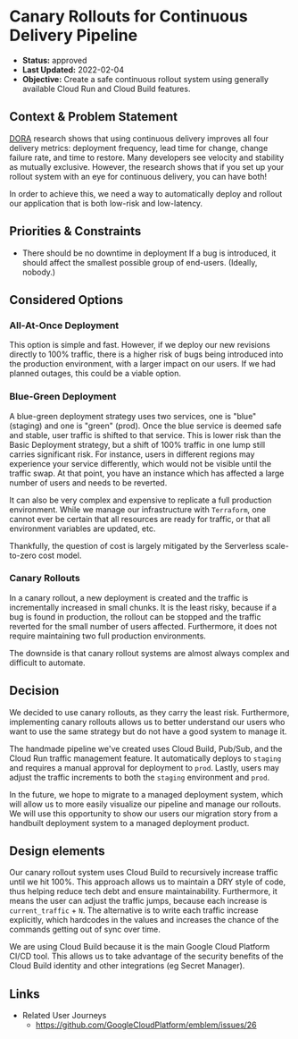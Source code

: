 # Canary Rollouts for Continuous Delivery Pipeline

* **Status:** approved
* **Last Updated:** 2022-02-04
* **Objective:** Create a safe continuous rollout system using generally available Cloud Run and Cloud Build features.

## Context & Problem Statement

[DORA](https://www.devops-research.com/research.html) research shows that using continuous delivery improves all four delivery metrics: deployment frequency, lead time for change, change failure rate, and time to restore.  Many developers see velocity and stability as mutually exclusive.  However, the research shows that if you set up your rollout system with an eye for continuous delivery, you can have both!  

In order to achieve this, we need a way to automatically deploy and rollout our application that is both low-risk and low-latency.  

## Priorities & Constraints <!-- optional -->

* There should be no downtime in deployment
If a bug is introduced, it should affect the smallest possible group of end-users. (Ideally, nobody.)

## Considered Options

### All-At-Once Deployment

This option is simple and fast.  However, if we deploy our new revisions directly to 100% traffic, there is a higher risk of bugs being introduced into the production environment, with a larger impact on our users.  If we had planned outages, this could be a viable option.

### Blue-Green Deployment

A blue-green deployment strategy uses two services, one is "blue" (staging) and one is "green" (prod). Once the blue service is deemed safe and stable, user traffic is shifted to that service.  This is lower risk than the Basic Deployment strategy, but a shift of 100% traffic in one lump still carries significant risk.  For instance, users in different regions may experience your service differently, which would not be visible until the traffic swap. At that point, you have an instance which has affected a large number of users and needs to be reverted.

It can also be very complex and expensive to replicate a full production environment. While we manage our infrastructure with `Terraform`, one cannot ever be certain that all resources are ready for traffic, or that all environment variables are updated, etc.  

Thankfully, the question of cost is largely mitigated by the Serverless scale-to-zero cost model.

### Canary Rollouts

In a canary rollout, a new deployment is created and the traffic is incrementally increased in small chunks. It is the least risky, because if a bug is found in production, the rollout can be stopped and the traffic reverted for the small number of users affected.  Furthermore, it does not require maintaining two full production environments.  

The downside is that canary rollout systems are almost always complex and difficult to automate.  

## Decision

We decided to use canary rollouts, as they carry the least risk. Furthermore, implementing canary rollouts allows us to better understand our users who want to use the same strategy but do not have a good system to manage it.  

The handmade pipeline we've created uses Cloud Build, Pub/Sub, and the Cloud Run traffic management feature.  It automatically deploys to `staging` and requires a manual approval for deployment to `prod`.  Lastly, users may adjust the traffic increments to both the `staging` environment and `prod`.  

In the future, we hope to migrate to a managed deployment system, which will allow us to more easily visualize our pipeline and manage our rollouts.  We will use this opportunity to show our users our migration story from a handbuilt deployment system to a managed deployment product.

## Design elements

Our canary rollout system uses Cloud Build to recursively increase traffic until we hit 100%.  This approach allows us to maintain a DRY style of code, thus helping reduce tech debt and ensure maintainability.  Furthermore, it means the user can adjust the traffic jumps, because each increase is `current_traffic` + `N`.  The alternative is to write each traffic increase explicitly, which hardcodes in the values and increases the chance of the commands getting out of sync over time.  

We are using Cloud Build because it is the main Google Cloud Platform CI/CD tool.  This allows us to take advantage of the security benefits of the Cloud Build identity and other integrations (eg Secret Manager).  

## Links

* Related User Journeys
  * https://github.com/GoogleCloudPlatform/emblem/issues/26
